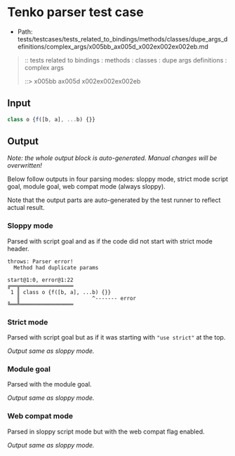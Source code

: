 # Tenko parser test case

- Path: tests/testcases/tests_related_to_bindings/methods/classes/dupe_args_definitions/complex_args/x005bb_ax005d_x002ex002ex002eb.md

> :: tests related to bindings : methods : classes : dupe args definitions : complex args
>
> ::> x005bb ax005d x002ex002ex002eb

## Input

`````js
class o {f([b, a], ...b) {}}
`````

## Output

_Note: the whole output block is auto-generated. Manual changes will be overwritten!_

Below follow outputs in four parsing modes: sloppy mode, strict mode script goal, module goal, web compat mode (always sloppy).

Note that the output parts are auto-generated by the test runner to reflect actual result.

### Sloppy mode

Parsed with script goal and as if the code did not start with strict mode header.

`````
throws: Parser error!
  Method had duplicate params

start@1:0, error@1:22
╔══╦═════════════════
 1 ║ class o {f([b, a], ...b) {}}
   ║                       ^------- error
╚══╩═════════════════

`````

### Strict mode

Parsed with script goal but as if it was starting with `"use strict"` at the top.

_Output same as sloppy mode._

### Module goal

Parsed with the module goal.

_Output same as sloppy mode._

### Web compat mode

Parsed in sloppy script mode but with the web compat flag enabled.

_Output same as sloppy mode._
